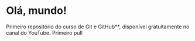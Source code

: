 # Olá, mundo!
 Primeiro repositório do curso de Git e GitHub**, disponível gratuitamente no canal do YouTube.
 Primeiro pull
